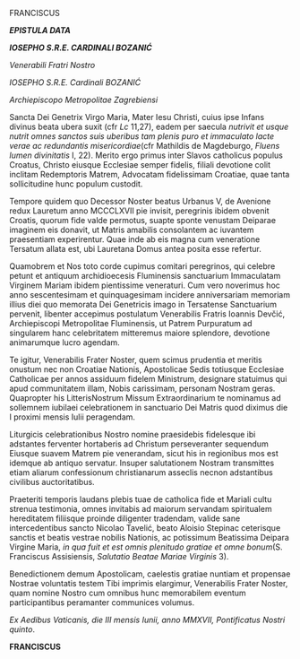 FRANCISCUS

***EPISTULA DATA***

***IOSEPHO S.R.E. CARDINALI BOZANIĆ***

*Venerabili Fratri Nostro*

*IOSEPHO S.R.E. Cardinali BOZANIĆ*

*Archiepiscopo Metropolitae Zagrebiensi*

Sancta Dei Genetrix Virgo Maria, Mater Iesu Christi, cuius ipse Infans divinus beata ubera suxit (cfr *Lc* 11,27), eadem per saecula *nutrivit et usque nutrit omnes sanctos suis uberibus tam plenis puro et immaculato lacte verae ac redundantis misericordiae*(cfr Mathildis de Magdeburgo, *Fluens lumen divinitatis* I, 22). Merito ergo primus inter Slavos catholicus populus Croatus, Christo eiusque Ecclesiae semper fidelis, filiali devotione colit inclitam Redemptoris Matrem, Advocatam fidelissimam Croatiae, quae tanta sollicitudine hunc populum custodit.

Tempore quidem quo Decessor Noster beatus Urbanus V, de Avenione redux Lauretum anno MCCCLXVII pie invisit, peregrinis ibidem obvenit Croatis, quorum fide valde permotus, suapte sponte venustam Deiparae imaginem eis donavit, ut Matris amabilis consolantem ac iuvantem praesentiam experirentur. Quae inde ab eis magna cum veneratione Tersatum allata est, ubi Lauretana Domus antea posita esse refertur.

Quamobrem et Nos toto corde cupimus comitari peregrinos, qui celebre petunt et antiquum archidioecesis Fluminensis sanctuarium Immaculatam Virginem Mariam ibidem pientissime veneraturi. Cum vero noverimus hoc anno sescentesimam et quinquagesimam incidere anniversariam memoriam illius diei quo memorata Dei Genetricis imago in Tersatense Sanctuarium pervenit, libenter accepimus postulatum Venerabilis Fratris Ioannis Devčić, Archiepiscopi Metropolitae Fluminensis, ut Patrem Purpuratum ad singularem hanc celebritatem mitteremus maiore splendore, devotione animarumque lucro agendam.

Te igitur, Venerabilis Frater Noster, quem scimus prudentia et meritis onustum nec non Croatiae Nationis, Apostolicae Sedis totiusque Ecclesiae Catholicae per annos assiduum fidelem Ministrum, designare statuimus qui apud communitatem illam, Nobis carissimam, personam Nostram geras. Quapropter his LitterisNostrum Missum Extraordinarium te nominamus ad sollemnem iubilaei celebrationem in sanctuario Dei Matris quod diximus die I proximi mensis Iulii peragendam.

Liturgicis celebrationibus Nostro nomine praesidebis fidelesque ibi adstantes ferventer hortaberis ad Christum perseveranter sequendum Eiusque suavem Matrem pie venerandam, sicut his in regionibus mos est idemque ab antiquo servatur. Insuper salutationem Nostram transmittes etiam aliarum confessionum christianarum asseclis necnon adstantibus civilibus auctoritatibus.

Praeteriti temporis laudans plebis tuae de catholica fide et Mariali cultu strenua testimonia, omnes invitabis ad maiorum servandam spiritualem hereditatem filiisque proinde diligenter tradendam, valide sane intercedentibus sancto Nicolao Tavelić, beato Aloisio Stepinac ceterisque sanctis et beatis vestrae nobilis Nationis, ac potissimum Beatissima Deipara Virgine Maria, *in qua fuit et est omnis plenitudo gratiae et omne bonum*(S. Franciscus Assisiensis, *Salutatio Beatae Mariae Virginis* 3).

Benedictionem demum Apostolicam, caelestis gratiae nuntiam et propensae Nostrae voluntatis testem Tibi imprimis elargimur, Venerabilis Frater Noster, quam nomine Nostro cum omnibus hunc memorabilem eventum participantibus peramanter communices volumus.

*Ex Aedibus Vaticanis, die III mensis Iunii, anno MMXVII, Pontificatus Nostri quinto*.

**FRANCISCUS**